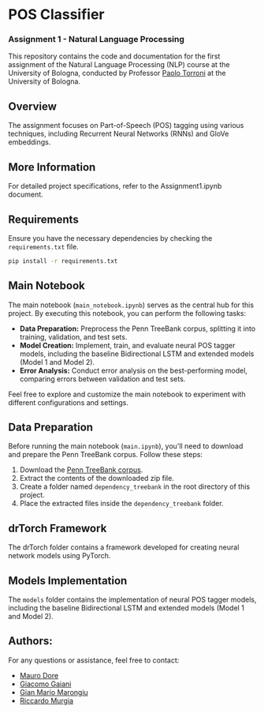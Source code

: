 # POS Classifier


### Assignment 1 - Natural Language Processing

This repository contains the code and documentation for the first assignment of the Natural Language Processing (NLP) course at the University of Bologna, conducted by Professor [Paolo Torroni](https://www.unibo.it/sitoweb/p.torroni) at the University of Bologna.

## Overview

The assignment focuses on Part-of-Speech (POS) tagging using various techniques, including Recurrent Neural Networks (RNNs) and GloVe embeddings.


## More Information

For detailed project specifications, refer to the Assignment1.ipynb document.

## Requirements

Ensure you have the necessary dependencies by checking the `requirements.txt` file.

```bash
pip install -r requirements.txt
```
## Main Notebook

The main notebook (`main_notebook.ipynb`) serves as the central hub for this project. By executing this notebook, you can perform the following tasks:

- **Data Preparation:** Preprocess the Penn TreeBank corpus, splitting it into training, validation, and test sets.
- **Model Creation:** Implement, train, and evaluate neural POS tagger models, including the baseline Bidirectional LSTM and extended models (Model 1 and Model 2).
- **Error Analysis:** Conduct error analysis on the best-performing model, comparing errors between validation and test sets.

Feel free to explore and customize the main notebook to experiment with different configurations and settings.

## Data Preparation

Before running the main notebook (`main.ipynb`), you'll need to download and prepare the Penn TreeBank corpus. Follow these steps:

1. Download the [Penn TreeBank corpus](https://raw.githubusercontent.com/nltk/nltk_data/gh-pages/packages/corpora/dependency_treebank.zip).
2. Extract the contents of the downloaded zip file.
3. Create a folder named `dependency_treebank` in the root directory of this project.
4. Place the extracted files inside the `dependency_treebank` folder.


## drTorch Framework

The drTorch folder contains a framework developed  for creating neural network models using PyTorch.

## Models Implementation

The `models` folder contains the implementation of neural POS tagger models, including the baseline Bidirectional LSTM and extended models (Model 1 and Model 2).

## Authors:
For any questions or assistance, feel free to contact:
- [Mauro Dore](mauro.dore@studio.unibo.it)
- [Giacomo Gaiani](giacomo.gaiani@studio.unibo.it)
- [Gian Mario Marongiu](gianmario.marongiu@studio.unibo.it)
- [Riccardo Murgia ](riccardo.murgia2@studio.unibo.it)
